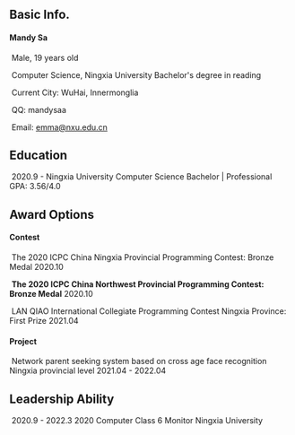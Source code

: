 ## Basic Info.
#### Mandy Sa

​	  Male, 19 years old

​	  Computer Science, Ningxia University Bachelor's degree in reading

​	  Current City: WuHai, Innermonglia

​	  QQ: mandysaa

​	  Email: emma@nxu.edu.cn



## Education

​   2020.9 - 				 Ningxia University	Computer Science Bachelor | Professional GPA: 3.56/4.0





## Award Options

#### Contest

​	  The 2020 ICPC China Ningxia Provincial Programming Contest: Bronze Medal	2020.10

​	  **The 2020 ICPC China Northwest Provincial Programming Contest: Bronze Medal**	2020.10

​	  LAN QIAO International Collegiate Programming Contest Ningxia Province: First Prize	2021.04



#### Project

​	  Network parent seeking system based on cross age face recognition Ningxia provincial level	2021.04 - 2022.04



## Leadership Ability

​	  2020.9 - 2022.3	2020 Computer Class 6	 Monitor	Ningxia University



#### 




